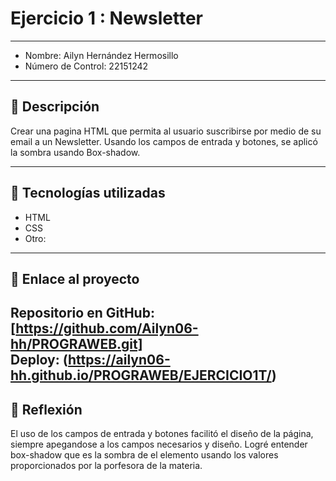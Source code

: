 # Ejercicio 1 : Newsletter

---

- Nombre: Ailyn Hernández Hermosillo 
- Número de Control: 22151242

---

## 📌 Descripción
Crear una pagina HTML que permita al usuario suscribirse por medio de su email a un Newsletter. Usando los campos de entrada y botones, se aplicó la sombra usando Box-shadow.

---

## 🚀 Tecnologías utilizadas
- HTML  
- CSS  
- Otro: 

---

## 🔗 Enlace al proyecto
Repositorio en GitHub: [https://github.com/Ailyn06-hh/PROGRAWEB.git]  
Deploy: (https://ailyn06-hh.github.io/PROGRAWEB/EJERCICIO1T/)
---

## 📝 Reflexión
El uso de los campos de entrada y botones facilitó el diseño de la página, siempre apegandose a los campos necesarios y diseño. Logré entender box-shadow que es la sombra de el elemento usando los valores proporcionados por la porfesora de la materia.
